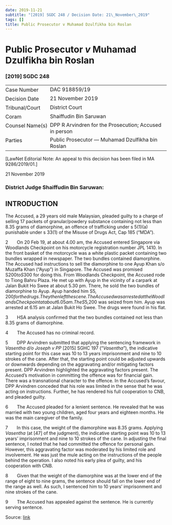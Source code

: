 ```yaml
---
date: 2019-11-21
subtitle: "[2019] SGDC 248 / Decision Date: 21\_November\_2019"
tags: []
title: Public Prosecutor v Muhamad Dzulfikha bin Roslan
---
```

# Public Prosecutor _v_ Muhamad Dzulfikha bin Roslan  

### \[2019\] SGDC 248

<table id="info-table"><tbody><tr class="info-row"><td class="txt-label" style="padding: 4px 0px; white-space: nowrap" valign="top">Case Number</td><td class="txt-body">DAC 918859/19</td></tr><tr class="info-row"><td class="txt-label" style="padding: 4px 0px; white-space: nowrap" valign="top">Decision Date</td><td class="txt-body">21 November 2019</td></tr><tr class="info-row"><td class="txt-label" style="padding: 4px 0px; white-space: nowrap" valign="top">Tribunal/Court</td><td class="txt-body">District Court</td></tr><tr class="info-row"><td class="txt-label" style="padding: 4px 0px; white-space: nowrap" valign="top">Coram</td><td class="txt-body">Shaiffudin Bin Saruwan</td></tr><tr class="info-row"><td class="txt-label" style="padding: 4px 0px; white-space: nowrap" valign="top">Counsel Name(s)</td><td class="txt-body">DPP R Arvindren for the Prosecution; Accused in person</td></tr><tr class="info-row"><td class="txt-label" style="padding: 4px 0px; white-space: nowrap" valign="top">Parties</td><td class="txt-body">Public Prosecutor — Muhamad Dzulfikha bin Roslan</td></tr></tbody></table>

\[LawNet Editorial Note: An appeal to this decision has been filed in MA 9286/2019/01.\]

21 November 2019

### District Judge Shaiffudin Bin Saruwan:

## INTRODUCTION

The Accused, a 29 years old male Malaysian, pleaded guilty to a charge of selling 17 packets of granular/powdery substance containing not less than 8.35 grams of diamorphine, an offence of trafficking under s 5(1)(a) punishable under s 33(1) of the Misuse of Drugs Act, Cap 185 (“MDA”).

2       On 20 Feb 19, at about 4.00 am, the Accused entered Singapore via Woodlands Checkpoint on his motorcycle registration number JPL 1410. In the front basket of the motorcycle was a white plastic packet containing two bundles wrapped in newspaper. The two bundles contained diamorphine. The Accused had instructions to sell the diamorphine to one Ayup Khan s/o Muzaffa Khan (“Ayup”) in Singapore. The Accused was promised S$200 to S$300 for doing this. From Woodlands Checkpoint, the Accused rode to Tiong Bahru Plaza. He met up with Ayup in the vicinity of a carpark at Jalan Bukit Ho Swee at about 5.30 pm. There, he sold the two bundles of diamorphine to Ayup. Ayup handed him S$5,200 for the drugs. They then left the scene. The Accused was arrested at the Woodlands Checkpoint at about 6.05 am. The S$5,200 was seized from him. Ayup was arrested at 6.15 am at Jalan Bukit Ho Swee. The drugs were found in his flat.

3       HSA analysis confirmed that the two bundles contained not less than 8.35 grams of diamorphine.

4       The Accused has no criminal record.

5       DPP Arvindren submitted that applying the sentencing framework in _Vasentha d/o Joseph v PP_ <span class="citation">\[2015\] SGHC 197</span> (“_Vasentha_”), the indicative starting point for this case was 10 to 13 years imprisonment and nine to 10 strokes of the cane. After that, the starting point could be adjusted upwards or downwards depending on the aggravating and/or mitigating factors present. DPP Arvindren highlighted the aggravating factors present. The Accused’s motivation in committing the offence was for financial gain. There was a transnational character to the offence. In the Accused’s favour, DPP Arvindren conceded that his role was limited in the sense that he was acting on instructions. Further, he has rendered his full cooperation to CNB, and pleaded guilty.

6       The Accused pleaded for a lenient sentence. He revealed that he was married with two young children, aged four years and eighteen months. He was the main caregiver of the family.

7       In this case, the weight of the diamorphine was 8.35 grams. Applying _Vasentha_ (at \[47\] of the judgment), the indicative starting point was 10 to 13 years’ imprisonment and nine to 10 strokes of the cane. In adjusting the final sentence, I noted that he had committed the offence for personal gain. However, this aggravating factor was moderated by his limited role and involvement. He was just the mule acting on the instructions of the people behind the operation. I also noted his early plea of guilty, and his cooperation with CNB.

8       Given that the weight of the diamorphine was at the lower end of the range of eight to nine grams, the sentence should fall on the lower end of the range as well. As such, I sentenced him to 10 years’ imprisonment and nine strokes of the cane.

9       The Accused has appealed against the sentence. He is currently serving sentence.


Source: [link](https://www.lawnet.sg:443/lawnet/web/lawnet/free-resources?p_p_id=freeresources_WAR_lawnet3baseportlet&p_p_lifecycle=1&p_p_state=normal&p_p_mode=view&_freeresources_WAR_lawnet3baseportlet_action=openContentPage&_freeresources_WAR_lawnet3baseportlet_docId=%2FJudgment%2F23830-SSP.xml)